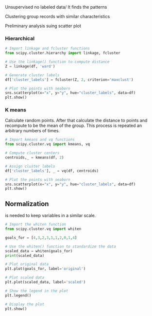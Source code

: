 Unsupervised no labeled data/ It finds the patterns 

Clustering group records with similar characteristics

Preliminary analysis suing scatter plot

### Hierarchical


```python
# Import linkage and fcluster functions
from scipy.cluster.hierarchy import linkage, fcluster

# Use the linkage() function to compute distance
Z = linkage(df, 'ward')

# Generate cluster labels
df['cluster_labels'] = fcluster(Z, 2, criterion='maxclust')

# Plot the points with seaborn
sns.scatterplot(x="x", y="y", hue="cluster_labels", data=df)
plt.show()
```

### K means

Calculate random points. After that calculate the distance to points and recompute to be the mean of the group. This process is repeated an arbitrary numbers of times.


```python
# Import kmeans and vq functions
from scipy.cluster.vq import kmeans, vq

# Compute cluster centers
centroids,_ = kmeans(df, 2)

# Assign cluster labels
df['cluster_labels'], _ = vq(df, centroids)

# Plot the points with seaborn
sns.scatterplot(x="x", y="y", hue="cluster_labels", data=df)
plt.show()
```

## Normalization 

is needed to keep variables in a similar scale.

``` python
# Import the whiten function
from scipy.cluster.vq import whiten

goals_for = [4,3,2,3,1,1,2,0,1,4]

# Use the whiten() function to standardize the data
scaled_data = whiten(goals_for)
print(scaled_data)

# Plot original data
plt.plot(goals_for, label='original')

# Plot scaled data
plt.plot(scaled_data, label='scaled')

# Show the legend in the plot
plt.legend()

# Display the plot
plt.show()
```